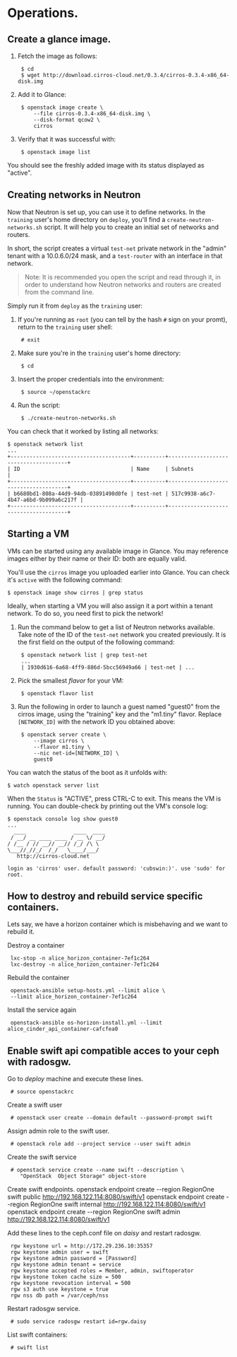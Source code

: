 # Operations.

## Create a glance image.

1. Fetch the image as follows:

        $ cd
        $ wget http://download.cirros-cloud.net/0.3.4/cirros-0.3.4-x86_64-disk.img

2. Add it to Glance:

        $ openstack image create \
            --file cirros-0.3.4-x86_64-disk.img \
            --disk-format qcow2 \
            cirros

3. Verify that it was successful with:

        $ openstack image list

You should see the freshly added image with its status displayed as "active".


## Creating networks in Neutron

Now that Neutron is set up, you can use it to define networks.  In the
`training` user's home directory on `deploy`, you'll find a
`create-neutron-networks.sh` script. It will help you to create an initial set
of networks and routers.

In short, the script creates a virtual `test-net` private network in the
"admin" tenant with a 10.0.6.0/24 mask, and a `test-router` with an interface
in that network.

> Note: It is recommended you open the script and read through it, in order to
> understand how Neutron networks and routers are created from the command
> line.

Simply run it from `deploy` as the `training` user:

1. If you're running as `root` (you can tell by the hash `#` sign on your
   promt), return to the `training` user shell:

        # exit

2. Make sure you're in the `training` user's home directory:

        $ cd

3. Insert the proper credentials into the environment:

        $ source ~/openstackrc

4. Run the script:

        $ ./create-neutron-networks.sh

You can check that it worked by listing all networks:

    $ openstack network list
    ...
    +--------------------------------------+----------+--------------------------------------+
    | ID                                   | Name     | Subnets                              |
    +--------------------------------------+----------+--------------------------------------+
    | b6680bd1-808a-44d9-94db-03891490d0fe | test-net | 517c9938-a6c7-4b47-a6bd-9b099a6c217f |
    +--------------------------------------+----------+--------------------------------------+


## Starting a VM

VMs can be started using any available image in Glance.  You may reference
images either by their name or their ID: both are equally valid.

You'll use the `cirros` image you uploaded earlier into Glance.  You can check
it's `active` with the following command:

    $ openstack image show cirros | grep status

Ideally, when starting a VM you will also assign it a port within a tenant
network. To do so, you need first to pick the network!

1. Run the command below to get a list of Neutron networks available.  Take
   note of the ID of the `test-net` network you created previously.  It is the
   first field on the output of the following command:

        $ openstack network list | grep test-net
        ...
        | 1930d616-6a68-4ff9-886d-5bcc56949a66 | test-net | ...

2. Pick the smallest *flavor* for your VM:

        $ openstack flavor list

3. Run the following in order to launch a guest named "guest0" from the cirros
   image, using the "training" key and the "m1.tiny" flavor. Replace
   `[NETWORK_ID]` with the network ID you obtained above:

        $ openstack server create \
            --image cirros \
            --flavor m1.tiny \
            --nic net-id=[NETWORK_ID] \
            guest0

You can watch the status of the boot as it unfolds with:

    $ watch openstack server list

When the `Status` is "ACTIVE", press CTRL-C to exit.  This means the VM is
running.  You can double-check by printing out the VM's console log:

    $ openstack console log show guest0
    ...
      ____               ____  ____
     / __/ __ ____ ____ / __ \/ __/
    / /__ / // __// __// /_/ /\ \ 
    \___//_//_/  /_/   \____/___/ 
       http://cirros-cloud.net

    login as 'cirros' user. default password: 'cubswin:)'. use 'sudo' for root.


## How to destroy and rebuild service specific containers.

Lets say, we have a horizon container which is misbehaving and we want to
rebuild it.

Destroy a container

     lxc-stop -n alice_horizon_container-7ef1c264
     lxc-destroy -n alice_horizon_container-7ef1c264

Rebuild the container

     openstack-ansible setup-hosts.yml --limit alice \
     --limit alice_horizon_container-7ef1c264

Install the service again   

     openstack-ansible os-horizon-install.yml --limit alice_cinder_api_container-cafcfea0  



## Enable swift api compatible acces to your ceph with radosgw.

Go to _deploy_ machine and execute these lines.

     # source openstackrc

Create a swift user
   
     # openstack user create --domain default --password-prompt swift

Assign admin role to the swift user.
  
     # openstack role add --project service --user swift admin

Create the swift service
  
     # openstack service create --name swift --description \
        "OpenStack  Object Storage" object-store

Create swift endpoints.
     openstack endpoint create --region RegionOne   swift public http://192.168.122.114:8080/swift/v1
     openstack endpoint create --region RegionOne   swift internal http://192.168.122.114:8080/swift/v1
     openstack endpoint create --region RegionOne   swift admin http://192.168.122.114:8080/swift/v1


Add these lines to the ceph.conf file on _daisy_ and restart radosgw.

     rgw keystone url = http://172.29.236.10:35357
     rgw keystone admin user = swift
     rgw keystone admin password = [Password]
     rgw keystone admin tenant = service
     rgw keystone accepted roles = Member, admin, swiftoperator
     rgw keystone token cache size = 500
     rgw keystone revocation interval = 500
     rgw s3 auth use keystone = true
     rgw nss db path = /var/ceph/nss

Restart radosgw service.

     # sudo service radosgw restart id=rgw.daisy

List swift containers:

     # swift list
